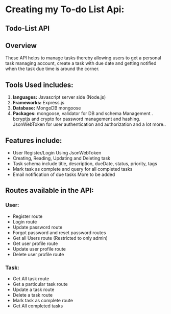 # Creating my To-do List Api:

## Todo-List API

## Overview

 These API helps to manage tasks thereby allowing users to get a personal task managing account, create a task with due date and getting notified when the task due time is around the corner.

## Tools Used includes: 
  1. **languages:** Javascript server side (Node.js)
  2. **Frameworks:** Express.js
  3. **Database:** MongoDB mongoose
  3. **Packages:** mongoose, validator for DB and schema Management . bcryptjs and crypto for password management and hashing. JsonWebToken for user authentication and authorization and a lot more..

## Features include:
  - User Register/Login Using JsonWebToken
  - Creating, Reading, Updating and Deleting task
  - Task schema include  title, description, dueDate, status, priority, tags
  - Mark task as complete and query for all completed tasks
  - Email notification of due tasks
  More to be added

## Routes available in the API:
### User:
  - Register route
  - Login route
  - Update password route
  - Forgot password and reset password routes
  - Get all Users route (Restricted to only admin)
  - Get user profile route
  - Update user profile route
  - Delete user profile route

### Task:
  - Get All task route
  - Get a particular task route
  - Update a task route
  - Delete a task route 
  - Mark task as complete route
  - Get All completed tasks 

